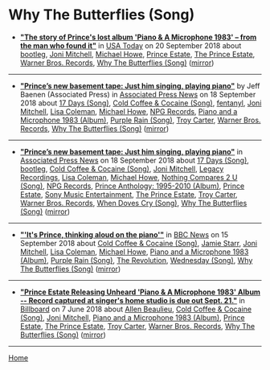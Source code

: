 # Why The Butterflies (Song)

 - [**"The story of Prince's lost album 'Piano & A Microphone 1983' – from the man who found it"**](https://eu.usatoday.com/story/life/music/2018/09/18/prince-basement-tape-piano-microphone-1983/1346752002/) in [USA Today](https://usatoday.com/) on 20 September 2018 about [bootleg](../../../topics/bootleg/index.md), [Joni Mitchell](../../../topics/joni-mitchell/index.md), [Michael Howe](../../../topics/michael-howe/index.md), [Prince Estate](../../../topics/prince-estate/index.md), [The Prince Estate](../../../topics/the-prince-estate/index.md), [Warner Bros. Records](../../../topics/warner-bros-records/index.md), [Why The Butterflies (Song)](../../../topics/song/why-the-butterflies/index.md) ([mirror](https://web.archive.org/web/*/https://eu.usatoday.com/story/life/music/2018/09/18/prince-basement-tape-piano-microphone-1983/1346752002/))

----

 - [**"Prince’s new basement tape: Just him singing, playing piano"**](https://apnews.com/e0a9e78a662c40d3adee133110bc8489) by Jeff Baenen (Associated Press) in [Associated Press News](https://www.apnews.com/) on 18 September 2018 about [17 Days (Song)](../../../topics/song/17-days/index.md), [Cold Coffee & Cocaine (Song)](../../../topics/song/cold-coffee-cocaine/index.md), [fentanyl](../../../topics/fentanyl/index.md), [Joni Mitchell](../../../topics/joni-mitchell/index.md), [Lisa Coleman](../../../topics/lisa-coleman/index.md), [Michael Howe](../../../topics/michael-howe/index.md), [NPG Records](../../../topics/npg-records/index.md), [Piano and a Microphone 1983 (Album)](../../../topics/album/piano-and-a-microphone-1983/index.md), [Purple Rain (Song)](../../../topics/song/purple-rain/index.md), [Troy Carter](../../../topics/troy-carter/index.md), [Warner Bros. Records](../../../topics/warner-bros-records/index.md), [Why The Butterflies (Song)](../../../topics/song/why-the-butterflies/index.md) ([mirror](https://web.archive.org/web/*/https://apnews.com/e0a9e78a662c40d3adee133110bc8489))

----

 - [**"Prince’s new basement tape: Just him singing, playing piano"**](https://www.apnews.com/e0a9e78a662c40d3adee133110bc8489) in [Associated Press News](https://www.apnews.com/) on 18 September 2018 about [17 Days (Song)](../../../topics/song/17-days/index.md), [bootleg](../../../topics/bootleg/index.md), [Cold Coffee & Cocaine (Song)](../../../topics/song/cold-coffee-cocaine/index.md), [Joni Mitchell](../../../topics/joni-mitchell/index.md), [Legacy Recordings](../../../topics/legacy-recordings/index.md), [Lisa Coleman](../../../topics/lisa-coleman/index.md), [Michael Howe](../../../topics/michael-howe/index.md), [Nothing Compares 2 U (Song)](../../../topics/song/nothing-compares-2-u/index.md), [NPG Records](../../../topics/npg-records/index.md), [Prince Anthology: 1995-2010 (Album)](../../../topics/album/prince-anthology-1995-2010/index.md), [Prince Estate](../../../topics/prince-estate/index.md), [Sony Music Entertainment](../../../topics/sony-music-entertainment/index.md), [The Prince Estate](../../../topics/the-prince-estate/index.md), [Troy Carter](../../../topics/troy-carter/index.md), [Warner Bros. Records](../../../topics/warner-bros-records/index.md), [When Doves Cry (Song)](../../../topics/song/when-doves-cry/index.md), [Why The Butterflies (Song)](../../../topics/song/why-the-butterflies/index.md) ([mirror](https://web.archive.org/web/*/https://www.apnews.com/e0a9e78a662c40d3adee133110bc8489))

----

 - [**"'It's Prince, thinking aloud on the piano'"**](https://www.bbc.com/news/entertainment-arts-45510532) in [BBC News](https://www.bbc.com/news/) on 15 September 2018 about [Cold Coffee & Cocaine (Song)](../../../topics/song/cold-coffee-cocaine/index.md), [Jamie Starr](../../../topics/jamie-starr/index.md), [Joni Mitchell](../../../topics/joni-mitchell/index.md), [Lisa Coleman](../../../topics/lisa-coleman/index.md), [Michael Howe](../../../topics/michael-howe/index.md), [Piano and a Microphone 1983 (Album)](../../../topics/album/piano-and-a-microphone-1983/index.md), [Purple Rain (Song)](../../../topics/song/purple-rain/index.md), [The Revolution](../../../topics/the-revolution/index.md), [Wednesday (Song)](../../../topics/song/wednesday/index.md), [Why The Butterflies (Song)](../../../topics/song/why-the-butterflies/index.md) ([mirror](https://web.archive.org/web/*/https://www.bbc.com/news/entertainment-arts-45510532))

----

 - [**"Prince Estate Releasing Unheard 'Piano & A Microphone 1983' Album -- Record captured at singer's home studio is due out Sept. 21."**](https://www.billboard.com/articles/columns/rock/8459820/prince-estate-releasing-unheard-piano-a-microphone-1983-album) in [Billboard](https://www.billboard.com/) on 7 June 2018 about [Allen Beaulieu](../../../topics/allen-beaulieu/index.md), [Cold Coffee & Cocaine (Song)](../../../topics/song/cold-coffee-cocaine/index.md), [Joni Mitchell](../../../topics/joni-mitchell/index.md), [Piano and a Microphone 1983 (Album)](../../../topics/album/piano-and-a-microphone-1983/index.md), [Prince Estate](../../../topics/prince-estate/index.md), [The Prince Estate](../../../topics/the-prince-estate/index.md), [Troy Carter](../../../topics/troy-carter/index.md), [Warner Bros. Records](../../../topics/warner-bros-records/index.md), [Why The Butterflies (Song)](../../../topics/song/why-the-butterflies/index.md) ([mirror](https://web.archive.org/web/*/https://www.billboard.com/articles/columns/rock/8459820/prince-estate-releasing-unheard-piano-a-microphone-1983-album))

----

[Home](../)
